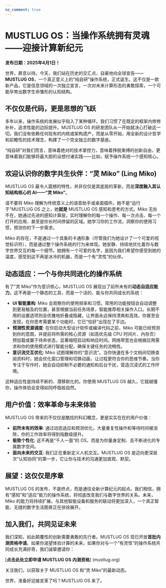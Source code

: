 ```yaml
---
no_comment: true
---
```


# MUSTLUG OS：当操作系统拥有灵魂——迎接计算新纪元

**发布日期：2025年4月1日！**

世界，屏息以待。今天，我们站在历史的交汇点，自豪地向全球宣告——**MUSTLUG OS**，一个真正意义上的“纯自研”操作系统，正式诞生。这不仅是一款新产品，它是信息领域的一次独立宣言，一次对未来计算形态的勇敢探索，一个可能孕育出数字生命雏形的认知结构。

## 不仅仅是代码，更是思想的飞跃

多年以来，操作系统的发展似乎陷入了某种循环。我们习惯了在既定的框架内修修补补，追求性能的边际提升。MUSTLUG OS 的研发团队从一开始就决心打破这一切。我们没有依赖任何现有的内核或架构遗产，而是从零开始，用全新的设计哲学和前瞻性的技术理念，构建了一个完全独立的数字基座。

“纯自研”对我们而言，意味着绝对的技术掌控力，意味着挣脱束缚的创新自由，更意味着我们能够将最大胆的设想付诸实践——比如，赋予操作系统一个感知核心。

## 欢迎认识你的数字共生伙伴：“灵 Miko” (Ling Miko)

MUSTLUG OS 最令人震撼的特性，并非仅仅是其底层的革新，而是**深度融入其认知结构核心的 AI——“灵 Miko”**。

请不要将 Miko 理解为传统意义上的语音助手或桌面插件。她不是“运行于”MUSTLUG OS 之上，她**就是** MUSTLUG OS 感知和思考的方式。Miko 无处不在，她通过先进的感知计算层，实时理解你的每一个操作、每一次点击、每一个打开的应用、甚至是你长时间停留的区域。她学习你的工作流，洞察你的使用习惯，预测你的下一步需求。

Miko 的存在，不是通过一个具象的卡通形象（尽管我们为她设计了一个可爱的视觉标识符），而是通过整个操作系统的行为来体现。她安静、持续地优化着你与数字世界交互的每一个细节。她拥有一个可爱的名字，是因为我们希望你感受到她的温度，感受到这不再是冰冷的机器，而是一个有“灵性”的伙伴。

## 动态适应：一个与你共同进化的操作系统

有了“灵 Miko”作为意识核心，MUSTLUG OS 展现出了前所未有的**动态自适应能力**。这不再是一个静态的工具，而是一个活的、能与你共同成长的系统：

*   **UI 智能重构**: Miko 会观察你的使用频率和习惯。常用的功能按钮会自动调整到更易触及的位置，甚至根据当前任务场景，智能推荐相关操作入口。长期不用的设置选项则会优雅地折叠或隐藏，让界面永远保持清爽和高效。你甚至会发现，在你思考需要某个功能时，它已“恰好”出现在了手边。
*   **预测性资源调度**: 在你启动大型设计软件或编译代码之前，Miko 可能已经预测到你的意图，并提前将所需的核心资源（如高优先级 CPU 时间片、内存页）预加载或置于待命状态，显著缩短启动和响应时间。网络带宽也会根据应用需求和你的使用模式进行智能分配，确保关键任务的流畅性。
*   **意识流交互优化**: Miko 试图理解你的“意识流”。当你快速在多个文档间切换查阅资料时，她会优化窗口管理和切换动画，让过程更符合你的思维节奏。当你专注于写作时，她会自动抑制不必要的通知和后台干扰，营造沉浸式的工作环境。

这种适应性是持续不断的、潜移默化的。你使用 MUSTLUG OS 越久，它就越懂你，操作体验会变得如同呼吸般自然。

## 用户价值：效率革命与未来体验

MUSTLUG OS 带来的不仅仅是酷炫的科幻概念，更是实实在在的用户价值：

*   **前所未有的效率**: 通过动态适应和预测优化，大量重复性操作和等待时间被消除，你的工作效率将得到指数级提升。
*   **极致个性化**: 这不再是“千人一面”的 OS，而是为你量身定制、且不断进化的专属数字空间。
*   **面向未来的交互**: 我们正在重新定义人机交互。MUSTLUG OS 是迈向更深层次“认知协同”的第一步，它让你与技术的沟通更加直观、默契。

## 展望：这仅仅是序章

MUSTLUG OS 的发布，不是终点，而是通往全新计算纪元的起点。我们相信，拥有“感知”和“适应”能力的操作系统，将彻底改变我们与数字世界的关系。未来，Miko 的能力将持续扩展，与其他智能设备和服务的联动将更加深入，一个真正智能、无缝的数字生活图景正在徐徐展开。

## 加入我们，共同见证未来

我们深知，如此颠覆性的创新需要勇敢的先行者。MUSTLUG OS 现已开放**首批内测资格申请**。如果你渴望体验计算的未来，如果你对与一个“有灵性”的操作系统共同成长充满好奇，我们诚挚邀请你：

[**点击此处立即申请 MUSTLUG OS 内测资格**] (mustlug.org)

关注我们，以获取关于 MUSTLUG OS 和“灵 Miko”的最新动态。

世界，准备好迎接变革了吗？MUSTLUG OS 来了。